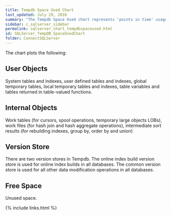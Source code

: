 ```yaml
---
title: Tempdb Space Used Chart
last_updated: July 29, 2016
summary: "The Tempdb Space Used chart represents 'points in time' usage. It is populated from sys.dm_db_file_space_usage."
sidebar: c_sqlserver_sidebar
permalink: sqlserver_chart_tempdbspaceused.html
id: SQLServer_TempDB_SpaceUsedChart
folder: ConnectSQLServer
---
```



The chart plots the following:

## User Objects

System tables and indexes, user defined tables and indexes, global temporary tables, local temporary tables and indexes, table variables and tables returned in table-valued functions.

## Internal Objects

Work tables (for cursors, spool operations, temporary large objects LOBs), work files (for hash join and hash aggregate operations), intermediate sort results (for rebuilding indexes, group by, order by and union)

## Version Store

There are two version stores in Tempdb. The online index build version store is used for online index builds in all databases. The common version store is used for all other data modification operations in all databases.

## Free Space

Unused space.

{% include links.html %}

